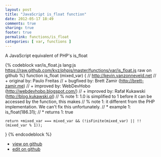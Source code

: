```yaml
---
layout: post
title: "JavaScript is_float function"
date: 2012-05-17 18:49
comments: true
sharing: true
footer: true
permalink: functions/is_float
categories: [ var, functions ]
---
```

A JavaScript equivalent of PHP's is_float
<!-- more -->
{% codeblock var/is_float.js lang:js https://raw.github.com/kvz/phpjs/master/functions/var/is_float.js raw on github %}
function is_float (mixed_var) {
    // http://kevin.vanzonneveld.net
    // +   original by: Paulo Freitas
    // +   bugfixed by: Brett Zamir (http://brett-zamir.me)
    // +   improved by: WebDevHobo (http://webdevhobo.blogspot.com/)
    // +   improved by: Rafał Kukawski (http://blog.kukawski.pl)
    // %        note 1: 1.0 is simplified to 1 before it can be accessed by the function, this makes
    // %        note 1: it different from the PHP implementation. We can't fix this unfortunately.
    // *     example 1: is_float(186.31);
    // *     returns 1: true

    return +mixed_var === mixed_var && (!isFinite(mixed_var) || !!(mixed_var % 1));
}
{% endcodeblock %}
<ul>
 <li><a href="https://github.com/kvz/phpjs/blob/master/functions/var/is_float.js">view on github</a></li>
 <li><a href="https://github.com/kvz/phpjs/edit/master/functions/var/is_float.js">edit on github</a></li>
</ul>
